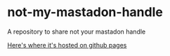 # not-my-mastadon-handle
A repository to share not your mastadon handle

[Here's where it's hosted on github pages](https://slifty.github.io/not-my-mastadon-handle/)
